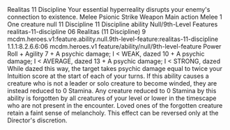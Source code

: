 <ability>
  <name>Realitas</name>
  <cost>11 Discipline</cost>
  <flavor>Your essential hyperreality disrupts your enemy&apos;s connection to existence.</flavor>
  <keywords>
    <keyword>Melee</keyword>
    <keyword>Psionic</keyword>
    <keyword>Strike</keyword>
    <keyword>Weapon</keyword>
  </keywords>
  <type>Main action</type>
  <distance>Melee 1</distance>
  <target>One creature</target>
  <metadata>
    <class>null</class>
    <cost>11 Discipline</cost>
    <cost_amount>11</cost_amount>
    <cost_resource>Discipline</cost_resource>
    <feature_type>ability</feature_type>
    <file_dpath>Null/9th-Level Features</file_dpath>
    <item_id>realitas-11-discipline</item_id>
    <item_index>06</item_index>
    <item_name>Realitas (11 Discipline)</item_name>
    <level>9</level>
    <scc>mcdm.heroes.v1:feature.ability.null.9th-level-feature:realitas-11-discipline</scc>
    <scdc>1.1.1:8.2.6.6:06</scdc>
    <source>mcdm.heroes.v1</source>
    <type>feature/ability/null/9th-level-feature</type>
  </metadata>
  <effects>
    <effect type="roll">
      <roll>Power Roll + Agility</roll>
      <t1>7 + A psychic damage; I &lt; WEAK, dazed</t1>
      <t2>10 + A psychic damage; I &lt; AVERAGE, dazed</t2>
      <t3>13 + A psychic damage; I &lt; STRONG, dazed</t3>
    </effect>
    <effect type="mundane">While dazed this way, the target takes psychic damage equal to twice your Intuition score at the start of each of your turns. If this ability causes a creature who is not a leader or solo creature to become winded, they are instead reduced to 0 Stamina. Any creature reduced to 0 Stamina by this ability is forgotten by all creatures of your level or lower in the timescape who are not present in the encounter. Loved ones of the forgotten creature retain a faint sense of melancholy. This effect can be reversed only at the Director&apos;s discretion.</effect>
  </effects>
</ability>
